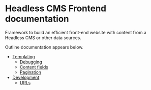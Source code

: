 # Headless CMS Frontend documentation

Framework to build an efficient front-end website with content from a Headless CMS or other data sources.

Outline documentation appears below. 

* [Templating](templating/index.md)
    * [Debugging](templating/debugging.md)
    * [Content fields](templating/content-fields.md) 
    * [Pagination](templating/pagination.md)
* [Development](development/index.md)
    * [URLs](development/urls.md) 
    
